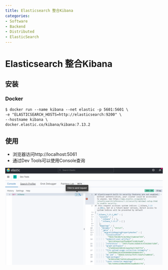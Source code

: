 ```yaml
---
title: Elasticsearch 整合Kibana
categories:
- Software
- Backend
- Distributed
- ElasticSearch
---
```

# Elasticsearch 整合Kibana

## 安装

### Docker

```shell
$ docker run --name kibana --net elastic -p 5601:5601 \
-e "ELASTICSEARCH_HOSTS=http://elasticsearch:9200" \
--hostname kibana \
docker.elastic.co/kibana/kibana:7.13.2
```

## 使用

- 浏览器访问http://localhost:5061
- 通过Dev Tools可以使用Console查询

![image-20210714093855919](https://raw.githubusercontent.com/LuShan123888/Files/main/Pictures/image-20210714093855919.png)

